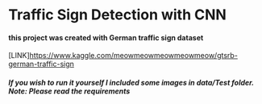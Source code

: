 # Traffic Sign Detection with CNN

#### this project was created with German traffic sign dataset
[LINK]https://www.kaggle.com/meowmeowmeowmeowmeow/gtsrb-german-traffic-sign

##### If you wish to run it yourself I included some images in data/Test folder. Note: Please read the requirements
